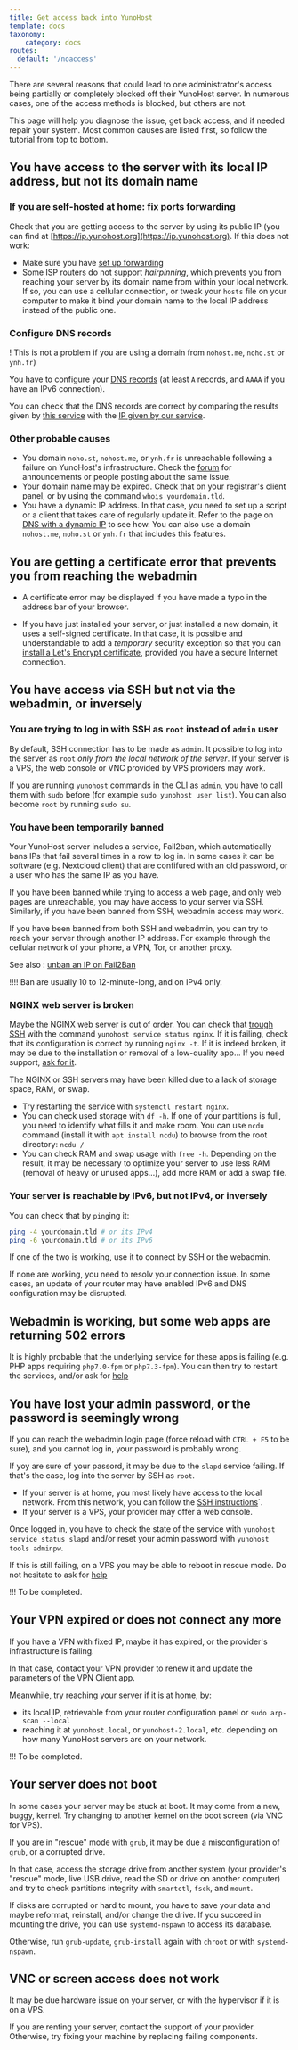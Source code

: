 ```yaml
---
title: Get access back into YunoHost
template: docs
taxonomy:
    category: docs
routes:
  default: '/noaccess'
---
```


There are several reasons that could lead to one administrator's access being partially or completely blocked off their YunoHost server. In numerous cases, one of the access methods is blocked, but others are not.

This page will help you diagnose the issue, get back access, and if needed repair your system. Most common causes are listed first, so follow the tutorial from top to bottom.

## You have access to the server with its local IP address, but not its domain name

### If you are self-hosted at home: fix ports forwarding

Check that you are getting access to the server by using its public IP (you can find at [https://ip.yunohost.org](https://ip.yunohost.org). If this does not work:

- Make sure you have [set up forwarding](/isp_box_config)
- Some ISP routers do not support *hairpinning*, which prevents you from reaching your server by its domain name from within your local network. If so, you can use a cellular connection, or tweak your `hosts` file on your computer to make it bind your domain name to the local IP address instead of the public one.

### Configure DNS records

! This is not a problem if you are using a domain from `nohost.me`, `noho.st` or `ynh.fr`)

You have to configure your [DNS records](/dns_config) (at least `A` records, and `AAAA` if you have an IPv6 connection).

You can check that the DNS records are correct by comparing the results given by [this service](https://www.whatsmydns.net/) with the [IP given by our service](https://ip.yunohost.org).

### Other probable causes

- You domain `noho.st`, `nohost.me`, or `ynh.fr` is unreachable following a failure on YunoHost's infrastructure. Check the [forum](https://forum.yunohost.org/) for announcements or people posting about the same issue.
- Your domain name may be expired. Check that on your registrar's client panel, or by using the command `whois yourdomain.tld`.
- You have a dynamic IP address. In that case, you need to set up a script or a client that takes care of regularly update it. Refer to the page on [DNS with a dynamic IP](/dns_dynamicip) to see how. You can also use a domain `nohost.me`, `noho.st` or `ynh.fr` that includes this features.

## You are getting a certificate error that prevents you from reaching the webadmin

- A certificate error may be displayed if you have made a typo in the address bar of your browser.

- If you have just installed your server, or just installed a new domain, it uses a self-signed certificate. In that case, it is possible and understandable to add a *temporary* security exception so that you can [install a Let's Encrypt certificate](/certificate), provided you have a secure Internet connection.

## You have access via SSH but not via the webadmin, or inversely

### You are trying to log in with SSH as `root` instead of `admin` user

By default, SSH connection has to be made as `admin`. It possible to log into the server as `root` *only from the local network of the server*. If your server is a VPS, the web console or VNC provided by VPS providers may work.

If you are running `yunohost` commands in the CLI as `admin`, you have to call them with `sudo` before (for example `sudo yunohost user list`). You can also become `root` by running `sudo su`.

### You have been temporarily banned

Your YunoHost server includes a service, Fail2ban, which automatically bans IPs that fail several times in a row to log in. In some cases it can be software (e.g. Nextcloud client) that are confifured with an old password, or a user who has the same IP as you have.

If you have been banned while trying to access a web page, and only web pages are unreachable, you may have access to your server via SSH. Similarly, if you have been banned from SSH, webadmin access may work.

If you have been banned from both SSH and webadmin, you can try to reach your server through another IP address. For example through the cellular network of your phone, a VPN, Tor, or another proxy.

See also : [unban an IP on Fail2Ban](/fail2ban)

!!!! Ban are usually 10 to 12-minute-long, and on IPv4 only.

### NGINX web server is broken

Maybe the NGINX web server is out of order. You can check that [trough SSH](/ssh) with the command `yunohost service status nginx`. If it is failing, check that its configuration is correct by running `nginx -t`. If it is indeed broken, it may be due to the installation or removal of a low-quality app... If you need support, [ask for it](/help).

The NGINX or SSH servers may have been killed due to a lack of storage space, RAM, or swap.

- Try restarting the service with `systemctl restart nginx`.
- You can check used storage with `df -h`. If one of your partitions is full, you need to identify what fills it and make room. You can use `ncdu` command (install it with `apt install ncdu`) to browse from the root directory: `ncdu /`
- You can check RAM and swap usage with `free -h`. Depending on the result, it may be necessary to optimize your server to use less RAM (removal of heavy or unused apps...), add more RAM or add a swap file.

### Your server is reachable by IPv6, but not IPv4, or inversely

You can check that by `ping`ing it:

```bash
ping -4 yourdomain.tld # or its IPv4
ping -6 yourdomain.tld # or its IPv6
```

If one of the two is working, use it to connect by SSH or the webadmin.

If none are working, you need to resolv your connection issue. In some cases, an update of your router may have enabled IPv6 and DNS configuration may be disrupted.

## Webadmin is working, but some web apps are returning 502 errors

It is highly probable that the underlying service for these apps is failing (e.g. PHP apps requiring `php7.0-fpm` or `php7.3-fpm`). You can then try to restart the services, and/or ask for [help](/help)

## You have lost your admin password, or the password is seemingly wrong

If you can reach the webadmin login page (force reload with `CTRL + F5` to be sure), and you cannot log in, your password is probably wrong.

If yoy are sure of your passord, it may be due to the `slapd` service failing. If that's the case, log into the server by SSH as `root`.

- If your server is at home, you most likely have access to the local network. From this network, you can follow the [SSH instructions](/ssh)`.
- If your server is a VPS, your provider may offer a web console.

Once logged in, you have to check the state of the service with `yunohost service status slapd` and/or reset your admin password with `yunohost tools adminpw`.

If this is still failing, on a VPS you may be able to reboot in rescue mode. Do not hesitate to ask for [help](/help)

!!! To be completed.

## Your VPN expired or does not connect any more

If you have a VPN with fixed IP, maybe it has expired, or the provider's infrastructure is failing.

In that case, contact your VPN provider to renew it and update the parameters of the VPN Client app.

Meanwhile, try reaching your server if it is at home, by:

- its local IP, retrievable from your router configuration panel or `sudo arp-scan --local`
- reaching it at `yunohost.local`, or `yunohost-2.local`, etc. depending on how many YunoHost servers are on your network.

!!! To be completed.

## Your server does not boot

In some cases your server may be stuck at boot. It may come from a new, buggy, kernel. Try changing to another kernel on the boot screen (via VNC for VPS).

If you are in "rescue" mode with `grub`, it may be due a misconfiguration of `grub`, or a corrupted drive.

In that case, access the storage drive from another system (your provider's "rescue" mode, live USB drive, read the SD or drive on another computer) and try to check partitions integrity with `smartctl`, `fsck`, and `mount`.

If disks are corrupted or hard to mount, you have to save your data and maybe reformat, reinstall, and/or change the drive. If you succeed in mounting the drive, you can use `systemd-nspawn` to access its database.

Otherwise, run `grub-update`, `grub-install` again with `chroot` or with `systemd-nspawn`.

## VNC or screen access does not work

It may be due hardware issue on your server, or with the hypervisor if it is on a VPS.

If you are renting your server, contact the support of your provider. Otherwise, try fixing your machine by replacing failing components.
